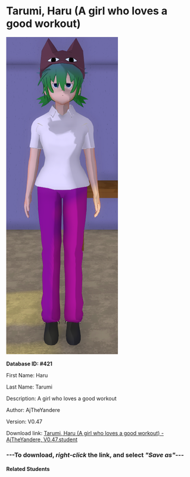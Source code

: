 # Tarumi, Haru (A girl who loves a good workout)

<img src="Files/Tarumi, Haru (A girl who loves a good workout).png" title="Tarumi, Haru (A girl who loves a good workout) - AjTheYandere, V0.47">

**Database ID: #421**

First Name: Haru

Last Name: Tarumi

Description: A girl who loves a good workout

Author: AjTheYandere

Version: V0.47

Download link: <a href="https://raw.githubusercontent.com/Arbiter1223/Daigaku-Gurashi-Custom-Students/master/Students/Files/Tarumi%2C%20Haru%20(A%20girl%20who%20loves%20a%20good%20workout)%20-%20AjTheYandere%2C%20V0.47.student">Tarumi, Haru (A girl who loves a good workout) - AjTheYandere, V0.47.student</a>

### ---**To download, _right-click_ the link, and select _"Save as"_**---

#### Related Students

